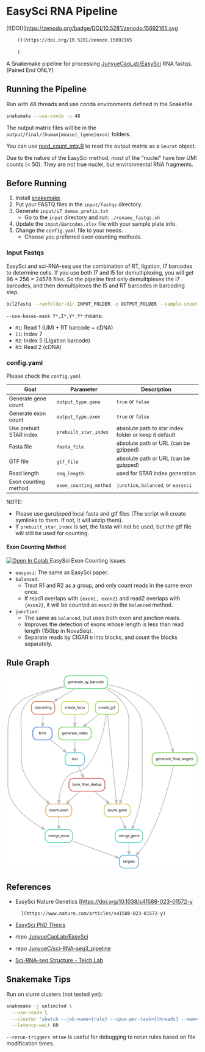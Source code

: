 # EasySci RNA Pipeline

[![DOI](https://zenodo.org/badge/DOI/10.5281/zenodo.15692165.svg
        
        )](https://doi.org/10.5281/zenodo.15692165
        
        )

A Snakemake pipeline for processing [JunyueCaoLab/EasySci](https://github.com/JunyueCaoLab/EasySci) RNA fastqs. (Paired End ONLY)

## Running the Pipeline

Run with 48 threads and use conda environments defined in the Snakefile.

```bash
snakemake --use-conda -c 48
```

The output matrix files will be in the `output/final/(human|mouse)_(gene|exon)` folders.

You can use [read_count_mtx.R](./workflow/scripts/read_count_mtx.R) to read the output matrix as a `Seurat` object.

Due to the nature of the EasySci method, most of the “nuclei” have low UMI counts (< 50). They are not true nuclei, but environmental RNA fragments.

## Before Running

1. Install [snakemake](https://github.com/snakemake/snakemake)
2. Put your FASTQ files in the `input/fastqs` directory.
3. Generate `input/i7_demux_prefix.txt`
    - Go to the `input` directory and run: `./rename_fastqs.sh`
4. Update the `input/Barcodes.xlsx` file with your sample plate info.
5. Change the `config.yaml` file to your needs.
    - Choose you preferred exon counting methods.

### Input Fastqs

EasySci and sci-RNA-seq use the combination of RT, ligation, I7 barcodes to determine cells. If you use both I7 and I5 for demultiplexing, you will get 96 * 256 = 24576 files. So the pipeline first only demultiplexes the I7 barcodes, and then demultiplexes the I5 and RT barcodes in barcoding step.

```bash
bcl2fastq --runfolder-dir INPUT_FOLDER -o OUTPUT_FOLDER --sample-sheet SAMPLE_SHEET --reports-dir OUTPUT_FOLDER/report --barcode-mismatches 1 --create-fastq-for-index-reads --no-lane-splitting --use-bases-mask Y*,I*,Y*,Y* --minimum-trimmed-read-length 0 --mask-short-adapter-reads 0
```

`--use-bases-mask Y*,I*,Y*,Y*` means:

- `R1`: Read 1 (UMI + RT barcode + cDNA)
- `I1`: Index 7
- `R2`: Index 5 (Ligation barcode)
- `R3`: Read 2 (cDNA)

### config.yaml

Please check the `config.yaml`

|Goal|Parameter|Description|
|----|--------|-----------|
|Generate gene count| `output_type.gene`| `true` or `false`|
|Generate exon count| `output_type.exon`| `true` or `false`|
|Use prebuilt STAR index| `prebuilt_star_index`| absolute path to star index folder or keep it default |
|Fasta file| `fasta_file`| absolute path or URL (can be gzipped) |
|GTF file| `gtf_file`| absolute path or URL (can be gzipped) |
|Read length| `seq_length`| used for STAR index generation |
|Exon counting method| `exon_counting_method`| `junction`, `balanced`, or `easysci` |

NOTE:

- Please use gunzipped local fasta and gtf files (The script will create symlinks to them. If not, it will unzip them).
- If `prebuilt_star_index` is set, the fasta will not be used, but the gtf file will still be used for counting.

#### Exon Counting Method

<a target="_blank" href="https://colab.research.google.com/github/Justype/easysci_pipeline/blob/main/docs/ipynbs/EasySci_issues.ipynb">
  <img src="https://colab.research.google.com/assets/colab-badge.svg" alt="Open In Colab"/>
</a> EasySci Exon Counting Issues

- `easysci`: The same as EasySci paper.
- `balanced`:
  - Treat R1 and R2 as a group, and only count reads in the same exon once.
  - If read1 overlaps with `{exon1, exon2}` and read2 overlaps with `{exon2}`, it will be counted as `exon2` in the `balanced` method.
- `junction`:
  - The same as `balanced`, but uses both exon and junction reads.
  - Improves the detection of exons whose length is less than read length (150bp in NovaSeq).
  - Separate reads by CIGAR `N` into blocks, and count the blocks separately.

## Rule Graph

![Rule Graph](./docs/rulegraph.svg)

## References

- EasySci Nature Genetics [https://doi.org/10.1038/s41588-023-01572-y
        
        
        
        ](https://www.nature.com/articles/s41588-023-01572-y)
- [EasySci PhD Thesis](https://digitalcommons.rockefeller.edu/student_theses_and_dissertations/778/)
- repo [JunyueCaoLab/EasySci](https://github.com/JunyueCaoLab/EasySci)
- repo [JunyueC/sci-RNA-seq3_pipeline](https://github.com/JunyueC/sci-RNA-seq3_pipeline)
- [Sci-RNA-seq Structure - Teich Lab](https://teichlab.github.io/scg_lib_structs/methods_html/sci-RNA-seq_family.html)

## Snakemake Tips

Run on slurm clusters (not tested yet):

```bash
snakemake -j unlimited \
  --use-conda \
  --cluster "sbatch --job-name={rule} --cpus-per-task={threads} --mem={resources.mem_mib} --time={resources.runtime}" \
  --latency-wait 60
```

`--rerun-triggers mtime` is useful for debugging to rerun rules based on file modification times.
